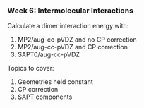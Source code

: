 ### Week 6: Intermolecular Interactions

Calculate a dimer interaction energy with:
1. MP2/aug-cc-pVDZ and no CP correction
2. MP2/aug-cc-pVDZ and CP correction
3. SAPT0/aug-cc-pVDZ

Topics to cover:
1. Geometries held constant
2. CP correction
3. SAPT components

